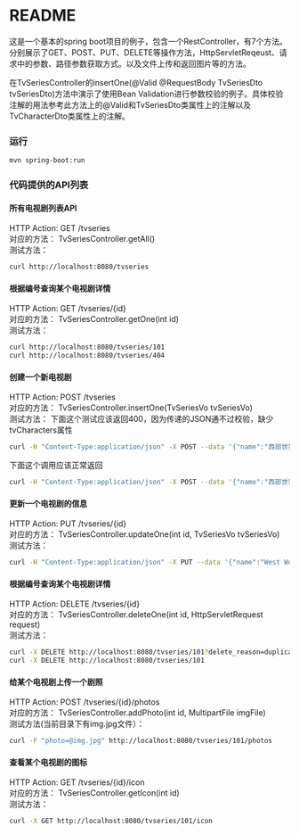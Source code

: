 README
===========================
这是一个基本的spring boot项目的例子，包含一个RestController，有7个方法。分别展示了GET、POST、PUT、DELETE等操作方法，HttpServletReqeust、请求中的参数、路径参数获取方式。以及文件上传和返回图片等的方法。

在TvSeriesController的insertOne(@Valid @RequestBody TvSeriesDto tvSeriesDto)方法中演示了使用Bean Validation进行参数校验的例子。具体校验注解的用法参考此方法上的@Valid和TvSeriesDto类属性上的注解以及TvCharacterDto类属性上的注解。


### 运行
```bash
mvn spring-boot:run
```
### 代码提供的API列表

#### 所有电视剧列表API
HTTP Action: GET /tvseries <br>
对应的方法： TvSeriesController.getAll() <br>
测试方法：
```Bash
curl http://localhost:8080/tvseries
````

#### 根据编号查询某个电视剧详情
HTTP Action: GET /tvseries/{id} <br>
对应的方法： TvSeriesController.getOne(int id) <br>
测试方法：
```Bash
curl http://localhost:8080/tvseries/101
curl http://localhost:8080/tvseries/404
````

#### 创建一个新电视剧
HTTP Action: POST /tvseries <br>
对应的方法： TvSeriesController.insertOne(TvSeriesVo tvSeriesVo) <br>
测试方法：
下面这个测试应该返回400，因为传递的JSON通不过校验，缺少tvCharacters属性
```Bash
curl -H "Content-Type:application/json" -X POST --data '{"name":"西部世界", "seasonCount":1, "originRelease":"2016-10-02"}' http://localhost:8080/tvseries
```
下面这个调用应该正常返回
```Bash
curl -H "Content-Type:application/json" -X POST --data '{"name":"西部世界", "seasonCount":1, "originRelease":"2016-10-02", "tvCharacters":[{"name":"朵拉瑞斯"}, {"name": "怀亚特"}]}' http://localhost:8080/tvseries
```

#### 更新一个电视剧的信息
HTTP Action: PUT /tvseries/{id} <br>
对应的方法： TvSeriesController.updateOne(int id, TvSeriesVo tvSeriesVo) <br>
测试方法：
```Bash
curl -H "Content-Type:application/json" -X PUT --data '{"name":"West World", "seasonCount":1, "originRelease":"2016-10-03"}' http://localhost:8080/tvseries/101
```

#### 根据编号查询某个电视剧详情
HTTP Action: DELETE /tvseries/{id} <br>
对应的方法： TvSeriesController.deleteOne(int id, HttpServletRequest request) <br>
测试方法：
```Bash
curl -X DELETE http://localhost:8080/tvseries/101?delete_reason=duplicated
curl -X DELETE http://localhost:8080/tvseries/101
```

#### 给某个电视剧上传一个剧照
HTTP Action: POST /tvseries/{id}/photos <br>
对应的方法： TvSeriesController.addPhoto(int id, MultipartFile imgFile) <br>
测试方法(当前目录下有img.jpg文件）：
```Bash
curl -F "photo=@img.jpg" http://localhost:8080/tvseries/101/photos
```

#### 查看某个电视剧的图标
HTTP Action: GET /tvseries/{id}/icon <br>
对应的方法： TvSeriesController.getIcon(int id) <br>
测试方法：
```Bash
curl -X GET http://localhost:8080/tvseries/101/icon
```
